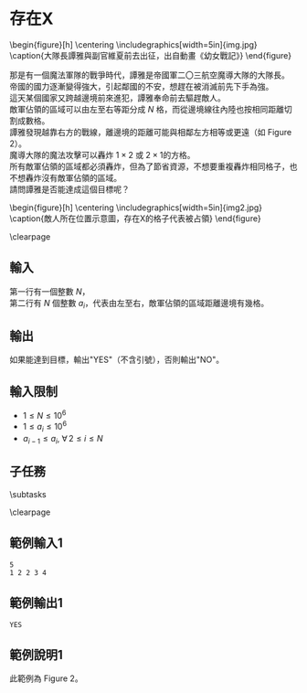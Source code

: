 # 存在X

\begin{figure}[h]
\centering
\includegraphics[width=5in]{img.jpg}
\caption{大隊長譚雅與副官維夏前去出征，出自動畫《幼女戰記》}
\end{figure}

那是有一個魔法軍隊的戰爭時代，譚雅是帝國軍二〇三航空魔導大隊的大隊長。  
帝國的國力逐漸變得強大，引起鄰國的不安，想趕在被消滅前先下手為強。  
這天某個國家又跨越邊境前來進犯，譚雅奉命前去驅趕敵人。  
敵軍佔領的區域可以由左至右等距分成 $N$ 格，而從邊境線往內陸也按相同距離切割成數格。  
譚雅發現越靠右方的戰線，離邊境的距離可能與相鄰左方相等或更遠（如 Figure 2）。  
魔導大隊的魔法攻擊可以轟炸 $1 \times 2$ 或 $2 \times 1$的方格。  
所有敵軍佔領的區域都必須轟炸，但為了節省資源，不想要重複轟炸相同格子，也不想轟炸沒有敵軍佔領的區域。  
請問譚雅是否能達成這個目標呢？  

\begin{figure}[h]
\centering
\includegraphics[width=5in]{img2.jpg}
\caption{敵人所在位置示意圖，存在X的格子代表被占領}
\end{figure}

\clearpage

## 輸入
第一行有一個整數 $N$，  
第二行有 $N$ 個整數 $a_i$，代表由左至右，敵軍佔領的區域距離邊境有幾格。  

## 輸出
如果能達到目標，輸出"YES"（不含引號），否則輸出"NO"。  

## 輸入限制
 - $1 \le N \le 10^6$
 - $1 \le a_i \le 10^6$
 - $a_{i-1} \leq a_{i},~\forall\,2 \leq i \leq N$

## 子任務
\subtasks

\clearpage

## 範例輸入1
```
5
1 2 2 3 4
```

## 範例輸出1
```
YES
```

## 範例說明1
此範例為 Figure 2。
